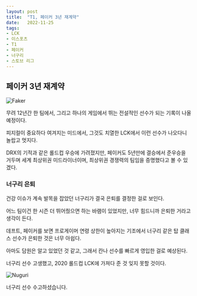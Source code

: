 ```yaml
---
layout: post
title:  "T1, 페이커 3년 재계약"
date:   2022-11-25
tags:
- LCK
- 이스포츠
- T1
- 페이커
- 너구리
- 스토브 리그
---
```


## 페이커 3년 재계약

![Faker](../fan/img/2022/lck/faker_resign.jpg)

무려 12년간 한 팀에서, 그리고 하나의 게임에서 뛰는 전설적인 선수가 되는 기록이 나올 예정이다.

피지컬이 중요하다 여겨지는 미드에서, 그것도 치열한 LCK에서 이런 선수가 나오다니 놀랍고 멋지다.

DRX의 기적과 같은 롤드컵 우승에 가려졌지만, 페이커도 5년만에 결승에서 준우승을 거두며 세계 최상위권 미드라이너이며, 최상위권 경쟁력의 팀임을 증명했다고 볼 수 있겠다.

### 너구리 은퇴

건강 이슈가 계속 발목을 잡았던 너구리가 결국 은퇴를 결정한 걸로 보인다.

어느 팀이건 한 시즌 더 뛰어줬으면 하는 바램이 있었지만, 너무 힘드니까 은퇴한 거라고 생각이 든다.

데프트, 페이커를 보면 프로게이머 연령 상한이 높아지는 기조에서 너구리 같은 탑 클래스 선수가 은퇴한 것은 너무 아쉽다.

아마도 담원은 알고 있었던 것 같고, 그래서 칸나 선수를 빠르게 영입한 걸로 예상된다.

너구리 선수 고생했고, 2020 롤드컵 LCK에 가져다 준 것 잊지 못할 것이다.

![Nuguri](../fan/img/2022/lck/nuguri.jfif)

너구리 선수 수고하셨습니다.